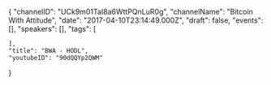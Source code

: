 {
    "channelID": "UCk9m01TaI8a6WttPQnLuR0g",
    "channelName": "Bitcoin With Attitude",
    "date": "2017-04-10T23:14:49.000Z",
    "draft": false,
    "events": [],
    "speakers": [],
    "tags": [

    ],
    "title": "BWA - HODL",
    "youtubeID": "90dQQYp2QWM"
}
